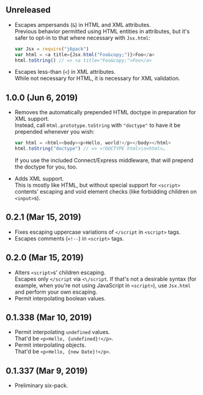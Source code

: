 ## Unreleased
- Escapes ampersands (`&`) in HTML and XML attributes.  
  Previous behavior permitted using HTML entities in attributes, but it's safer to opt-in to that where necessary with `Jsx.html`:

  ```javascript
  var Jsx = require("j6pack")
  var html = <a title={Jsx.html("Foo&copy;")}>Foo</a>
  html.toString() // => <a title="Foo&copy;">Foo</a>
  ```

- Escapes less-than (`<`) in XML attributes.  
  While not necessary for HTML, it is necessary for XML validation.

## 1.0.0 (Jun 6, 2019)
- Removes the automatically prepended HTML doctype in preparation for XML support.  
  Instead, call `Html.prototype.toString` with `"doctype"` to have it be prepended whenever you wish:

  ```javascript
  var html = <html><body><p>Hello, world!</p></body></html>
  html.toString("doctype") // => <!DOCTYPE html>\n<html>…
  ```

  If you use the included Connect/Express middleware, that will prepend the doctype for you, too.
- Adds XML support.  
  This is mostly like HTML, but without special support for `<script>` contents' escaping and void element checks (like forbidding children on `<input>`s).

## 0.2.1 (Mar 15, 2019)
- Fixes escaping uppercase variations of `</script` in `<script>` tags.
- Escapes comments (`<!--`) in `<script>` tags.

## 0.2.0 (Mar 15, 2019)
- Alters `<script>`s' children escaping.  
  Escapes only `</script` via `<\/script`. If that's not a desirable syntax (for example, when you're not using JavaScript in `<script>`), use `Jsx.html` and perform your own escaping.
- Permit interpolating boolean values.

## 0.1.338 (Mar 10, 2019)
- Permit interpolating `undefined` values.  
  That'd be `<p>Hello, {undefined}!</p>`.
- Permit interpolating objects.  
  That'd be `<p>Hello, {new Date}!</p>`.

## 0.1.337 (Mar 9, 2019)
- Preliminary six-pack.
